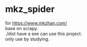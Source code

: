 # mkz_spider
for https://www.mkzhan.com/          
base on scrapy.         
 ./dist have a exe can use this project.        
only use by studying.           
